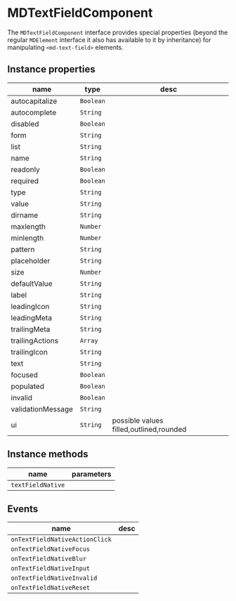 # MDTextFieldComponent
The `MDTextFieldComponent` interface provides special properties (beyond the regular `MDElement` interface it also has available to it by inheritance) for manipulating `<md-text-field>` elements.

## Instance properties

name|type|desc
---|---|---
autocapitalize|`Boolean`|
autocomplete|`String`|
disabled|`Boolean`|
form|`String`|
list|`String`|
name|`String`|
readonly|`Boolean`|
required|`Boolean`|
type|`String`|
value|`String`|
dirname|`String`|
maxlength|`Number`|
minlength|`Number`|
pattern|`String`|
placeholder|`String`|
size|`Number`|
defaultValue|`String`|
label|`String`|
leadingIcon|`String`|
leadingMeta|`String`|
trailingMeta|`String`|
trailingActions|`Array`|
trailingIcon|`String`|
text|`String`|
focused|`Boolean`|
populated|`Boolean`|
invalid|`Boolean`|
validationMessage|`String`|
ui|`String`|possible values filled,outlined,rounded

## Instance methods

name|parameters
---|---
`textFieldNative`|

## Events

name|desc
---|---
`onTextFieldNativeActionClick`|
`onTextFieldNativeFocus`|
`onTextFieldNativeBlur`|
`onTextFieldNativeInput`|
`onTextFieldNativeInvalid`|
`onTextFieldNativeReset`|
